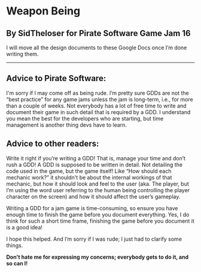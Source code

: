 # Weapon Being
## By SidTheloser for Pirate Software Game Jam 16

I will move all the design documents to these Google Docs once I’m done writing them.

---

## Advice to Pirate Software: 
I'm sorry if I may come off as being rude. 
I’m pretty sure GDDs are not the “best practice” for any game jams unless the jam is long-term, i.e., for more than a couple of weeks. 
Not everybody has a lot of free time to write and document their game in such detail that is required by a GDD. 
I understand you mean the best for the developers who are starting, but time management is another thing devs have to learn.

## Advice to other readers: 
Write it right if you’re writing a GDD! That is, manage your time and don’t rush a GDD! 
A GDD is supposed to be written in detail. Not detailing the code used in the game, but the game itself! 
Like “How should each mechanic work?” it shouldn't be about the internal workings of that mechanic, but how it should look and feel to the user 
(aka. The player, but I’m using the word user referring to the human being controlling the player character on the screen) and how it should affect the user’s gameplay.

Writing a GDD for a jam game is time-consuming, so ensure you have enough time to finish the game before you document everything. Yes, I do think for such a short time 
frame, finishing the game before you document it is a good idea!

I hope this helped. And I’m sorry if I was rude; I just had to clarify some things.

**Don't hate me for expressing my concerns; everybody gets to do it, and so can I!**
